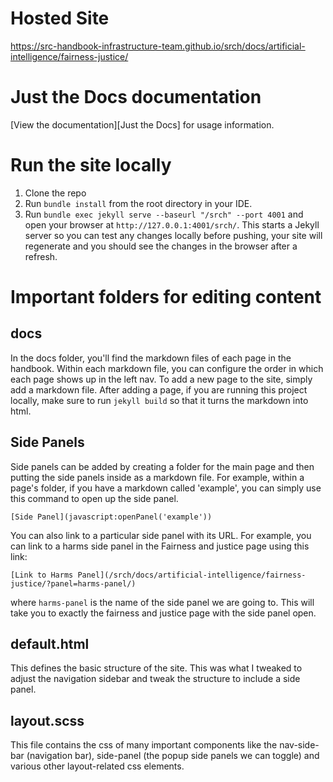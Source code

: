 # Hosted Site
https://src-handbook-infrastructure-team.github.io/srch/docs/artificial-intelligence/fairness-justice/

# Just the Docs documentation

[View the documentation][Just the Docs] for usage information.


# Run the site locally

1. Clone the repo
2. Run `bundle install` from the root directory in your IDE.
3. Run `bundle exec jekyll serve --baseurl "/srch" --port 4001` and open your browser at `http://127.0.0.1:4001/srch/`. This starts a Jekyll server so you can test any changes locally before pushing, your site will regenerate and you should see the changes in the browser after a refresh.

# Important folders for editing content
## docs
In the docs folder, you'll find the markdown files of each page in the handbook. Within each markdown file, you can configure the order in which each page shows up in the left nav.
To add a new page to the site, simply add a markdown file. After adding a page, if you are running this project locally, make sure to run `jekyll build` so that it turns the markdown into html. 

## Side Panels
Side panels can be added by creating a folder for the main page and then putting the side panels inside as a markdown file.
For example, within a page's folder, if you have a markdown called 'example', you can simply use this command to open up the side panel.
```
[Side Panel](javascript:openPanel('example'))
```
You can also link to a particular side panel with its URL. For example, you can link to a harms side panel in the Fairness and justice page using this link:
```
[Link to Harms Panel](/srch/docs/artificial-intelligence/fairness-justice/?panel=harms-panel/)
```
where `harms-panel` is the name of the side panel we are going to. This will take you to exactly the fairness and justice page with the side panel open.


## default.html
This defines the basic structure of the site. This was what I tweaked to adjust the navigation sidebar and tweak the structure to include a side panel.

## layout.scss
This file contains the css of many important components like the nav-side-bar (navigation bar), side-panel (the popup side panels we can toggle) and various other layout-related css elements.
